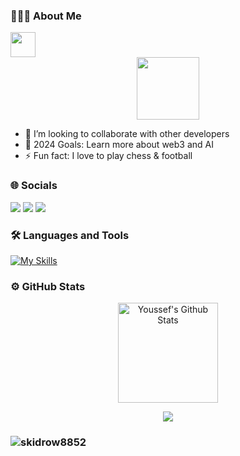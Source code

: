 ### 👨🏻‍💻  About Me
<img src="https://readme-typing-svg.herokuapp.com?vCenter=true&width=1000&lines=Software+Engineer+Exploring+Blockchain+and+Fintech+Innovations" height="40"/>
<div id="header" align="center">
  <img src="https://media.giphy.com/media/3wsrhM8EFqSprUAxbv/giphy.gif" width="100"/>
</div>

- 👯 I’m looking to collaborate with other developers
- 🥅 2024 Goals: Learn more about web3 and AI
- ⚡ Fun fact: I love to play chess & football


### 🌐 Socials
<div>
  <a href="mailto:amine20solo20@gmail.com"><img src="https://img.shields.io/badge/-skidrow8852%40gmail.com-7B83EB?&style=for-the-badge&logo=Gmail&logoColor=white" ></a>  
  <a href="https://www.linkedin.com/in/youssef-rais-4b8608110/"><img src="https://img.shields.io/badge/youssef_rais-%230077B5.svg?&style=for-the-badge&logo=linkedin&logoColor=white" ></a> 
  <a href="https://twitter.com/Youssef_Rais_C"><img src="https://img.shields.io/badge/Youssef_Rais_C-%23000000.svg?&style=for-the-badge&logo=X&logoColor=white"></a>
</div>

### 🛠 Languages and Tools
[![My Skills](https://skillicons.dev/icons?i=java,go,cpp,python,cs,js,ts,css,html,nodejs,express,django,spring,react,nextjs,mongodb,mysql,postgresql,aws,jest,docker,postman,git,linux,bash&theme=dark)](https://skillicons.dev)



### ⚙️ GitHub Stats
<div>
  <p align="center">
    <img height="160" alt="Youssef's Github Stats" src="https://github-readme-stats-sigma-five.vercel.app/api?username=skidrow8852&theme=dark&show_icons=true&count_private=true&include_all_commits=true" />    
  </p>  
  <p align="center">
        <img src="https://github-readme-streak-stats.herokuapp.com/?user=skidrow8852&theme=dark&hide_border=false"/>
  </p>
</div>

<h3><p> <img src="https://komarev.com/ghpvc/?username=skidrow8852&label=Profile%20views&color=6805D3&style=flat" alt="skidrow8852" /> </p></h3>
